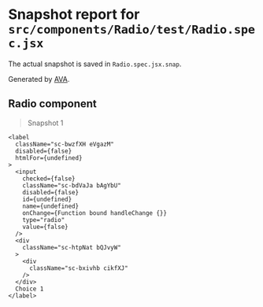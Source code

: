 # Snapshot report for `src/components/Radio/test/Radio.spec.jsx`

The actual snapshot is saved in `Radio.spec.jsx.snap`.

Generated by [AVA](https://ava.li).

## Radio component

> Snapshot 1

    <label
      className="sc-bwzfXH eVgazM"
      disabled={false}
      htmlFor={undefined}
    >
      <input
        checked={false}
        className="sc-bdVaJa bAgYbU"
        disabled={false}
        id={undefined}
        name={undefined}
        onChange={Function bound handleChange {}}
        type="radio"
        value={false}
      />
      <div
        className="sc-htpNat bQJvyW"
      >
        <div
          className="sc-bxivhb cikfXJ"
        />
      </div>
      Choice 1
    </label>
